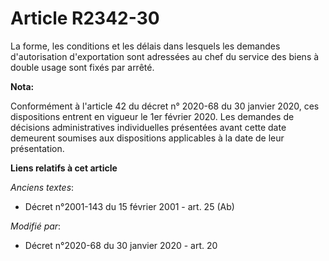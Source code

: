 # Article R2342-30

La forme, les conditions et les délais dans lesquels les demandes d'autorisation d'exportation sont adressées au   chef du
service des biens à double usage sont fixés par arrêté.

**Nota:**

Conformément à l'article 42 du décret n° 2020-68 du 30 janvier 2020, ces dispositions entrent en vigueur le 1er février 2020.
Les demandes de décisions administratives individuelles présentées avant cette date demeurent soumises aux dispositions
applicables à la date de leur présentation.

**Liens relatifs à cet article**

_Anciens textes_:

  - Décret n°2001-143 du 15 février 2001 - art. 25 (Ab)

_Modifié par_:

  - Décret n°2020-68 du 30 janvier 2020 - art. 20
